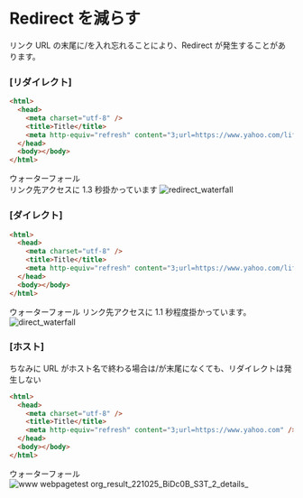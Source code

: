 # Redirect を減らす

リンク URL の末尾に/を入れ忘れることにより、Redirect が発生することがあります。

### [リダイレクト]

```html
<html>
  <head>
    <meta charset="utf-8" />
    <title>Title</title>
    <meta http-equiv="refresh" content="3;url=https://www.yahoo.com/lifestyle/horoscope" />
  </head>
  <body></body>
</html>
```

ウォーターフォール  
リンク先アクセスに 1.3 秒掛かっています
![redirect_waterfall](https://user-images.githubusercontent.com/49807271/197900017-95e71f67-f6d4-4d87-bb44-974663277eb1.png)

### [ダイレクト]

```html
<html>
  <head>
    <meta charset="utf-8" />
    <title>Title</title>
    <meta http-equiv="refresh" content="3;url=https://www.yahoo.com/lifestyle/horoscope/" />
  </head>
  <body></body>
</html>
```

ウォーターフォール
リンク先アクセスに 1.1 秒程度掛かっています。
![direct_waterfall](https://user-images.githubusercontent.com/49807271/197900009-76e5df9a-f031-4363-9e4d-2cef70ae8960.png)

### [ホスト]

ちなみに URL がホスト名で終わる場合は/が末尾になくても、リダイレクトは発生しない

```html
<html>
  <head>
    <meta charset="utf-8" />
    <title>Title</title>
    <meta http-equiv="refresh" content="3;url=https://www.yahoo.com" />
  </head>
  <body></body>
</html>
```

ウォーターフォール  
![www webpagetest org_result_221025_BiDc0B_S3T_2_details_](https://user-images.githubusercontent.com/49807271/197901598-a7132e87-2703-4aab-8620-bbdcbc4dcb1f.png)
